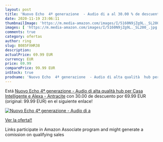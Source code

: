 ```yaml
---
layout: post
title: 'Nuovo Echo  4ª generazione  - Audio di a al 30.00 % de descuento'
date: 2020-11-19 23:06:11
thumbnailImage: 'https://m.media-amazon.com/images/I/5160N9jZg9L._SL200_.jpg'
images: [ 'https://m.media-amazon.com/images/I/5160N9jZg9L._SL200_.jpg' ]
comments: true
category: ofertas
author: ring
slug: B085FXHR38
description:
actualPrice: 69.99 EUR
currency: EUR
price: 69.99
comparePrice: 99.99 EUR
inStock: true
prodname: 'Nuovo Echo  4ª generazione  - Audio di alta qualità  hub per Casa Intelligente e Alexa - Antracite'
---
```


Está [Nuovo Echo  4ª generazione  - Audio di alta qualità  hub per Casa Intelligente e Alexa - Antracite](https://www.amazon.it/dp/B085FXHR38/?tag=tolees00-21) con 30.00 de descuento por 69.99 EUR (original: 99.99 EUR) en el siguiente enlace!

[![Nuovo Echo  4ª generazione  - Audio di a](https://m.media-amazon.com/images/I/5160N9jZg9L._SL200_.jpg)](https://www.amazon.it/dp/B085FXHR38/?tag=tolees00-21)

[Ver la oferta!!](https://www.amazon.it/dp/B085FXHR38/?tag=tolees00-21)

Links participate in Amazon Associate program and might generate a comission on qualifying sales


